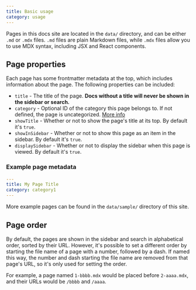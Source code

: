 ```yaml
---
title: Basic usage
category: usage
---
```


Pages in this docs site are located in the `data/` directory, and can be either `.md` or `.mdx` files. `.md` files are plain Markdown files, while `.mdx` files allow you to use MDX syntax, including JSX and React components.

## Page properties

Each page has some frontmatter metadata at the top, which includes information about the page. The following properties can be included:

- `title` - The title of the page. **Docs without a title will never be shown in the sidebar or search.**
- `category` - Optional ID of the category this page belongs to. If not defined, the page is uncategorized. [More info](/docs/categories)
- `showTitle` - Whether or not to show the page's title at its top. By default it's `true`.
- `showInSidebar` - Whether or not to show this page as an item in the sidebar. By default it's `true`.
- `displaySidebar` - Whether or not to display the sidebar when this page is viewed. By default it's `true`.

### Example page metadata

```yaml
---
title: My Page Title
category: category1
---
```

More example pages can be found in the `data/sample/` directory of this site.

## Page order

By default, the pages are shown in the sidebar and search in alphabetical order, sorted by their URL. However, it's possible to set a different order by starting the file name of a page with a number, followed by a dash. If named this way, the number and dash starting the file name are removed from that page's URL, so it's only used for setting the order.

For example, a page named `1-bbbb.mdx` would be placed before `2-aaaa.mdx`, and their URLs would be `/bbbb` and `/aaaa`.
